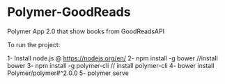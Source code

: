 # Polymer-GoodReads
Polymer App 2.0 that show books from GoodReadsAPI

To run the project:

1- Install node.js @ https://nodejs.org/en/
2- npm install -g bower //install bower
3- npm install -g polymer-cli // install polymer-cli
4- bower install Polymer/polymer#^2.0.0
5- polymer serve
